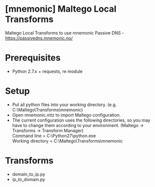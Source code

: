 # [mnemonic] Maltego Local Transforms
Maltego Local Transforms to use mnemonic Passive DNS - https://passivedns.mnemonic.no/

# Prerequisites
- Python 2.7.x + requests, re module

# Setup
- Put all python files into your working directory. (e.g. C:\Maltego\Transforms\mnemonic)
- Open mnemonic.mtz to import Maltego configuration.
- The current configuration uses the following directories, so you may have to change them according to your environment. (Maltego -> Transforms -> Transform Manager)  
  Command line = C:\Python27\python.exe  
  Working directory = C:\Maltego\Transforms\mnemonic

# Transforms
- domain_to_ip.py
- ip_to_domain.py
